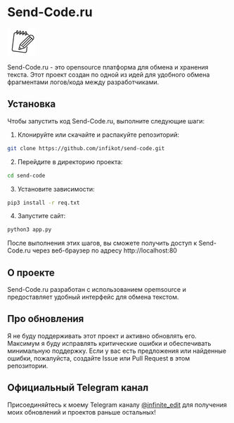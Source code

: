 # Send-Code.ru

![Send-Code.ru Logo](static/favicon.png)

Send-Code.ru - это opensource платформа для обмена и хранения текста. Этот проект создан по одной из идей для удобного обмена фрагментами логов/кода между разработчиками.

## Установка

Чтобы запустить код Send-Code.ru, выполните следующие шаги:

1. Клонируйте или скачайте и распакуйте репозиторий:
```bash
git clone https://github.com/infikot/send-code.git
```
2. Перейдите в директорию проекта:
```bash
cd send-code
```
3. Установите зависимости:
```bash
pip3 install -r req.txt
```
4. Запустите сайт:
```bash
python3 app.py
```
После выполнения этих шагов, вы сможете получить доступ к Send-Code.ru через веб-браузер по адресу http://localhost:80

## О проекте
Send-Code.ru разработан с использованием opemsource и предоставляет удобный интерфейс для обмена текстом.

## Про обновления
Я не буду поддерживать этот проект и активно обновлять его. Максимум я буду исправлять критические ошибки и обеспечивать минимальную поддержку.
Если у вас есть предложения или найденные ошибки, пожалуйста, создайте Issue или Pull Request в этом репозитории.

## Официальный Telegram канал
Присоединяйтесь к моему Telegram каналу [@infinite_edit](https://t.me/infinite_edit) для получения моих обновлений и проектов раньше остальных!
